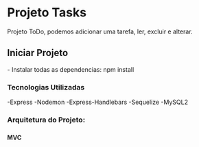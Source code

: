 # Projeto Tasks

<p>Projeto ToDo, podemos adicionar uma tarefa, ler, excluir e alterar.
<br>

<h2>Iniciar Projeto</h1>
- Instalar todas as dependencias: npm install 

<h3>Tecnologias Utilizadas</h1>
-Express
-Nodemon
-Express-Handlebars
-Sequelize
-MySQL2

<h3>Arquitetura do Projeto:<h3>
<h4> MVC 
